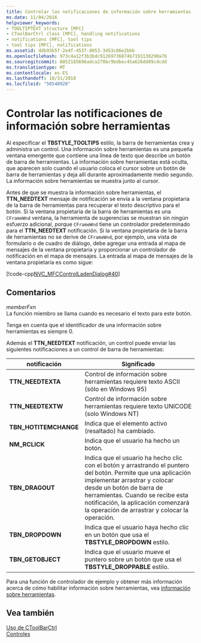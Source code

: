 ```yaml
---
title: Controlar las notificaciones de información sobre herramientas
ms.date: 11/04/2016
helpviewer_keywords:
- TOOLTIPTEXT structure [MFC]
- CToolBarCtrl class [MFC], handling notifications
- notifications [MFC], tool tips
- tool tips [MFC], notifications
ms.assetid: ddb93b5f-2e4f-4537-8053-3453c86e2bbb
ms.openlocfilehash: 973c4a12f3b3bdc91269736874b7193130290a76
ms.sourcegitcommit: 6052185696adca270bc9bdbec45a626dd89cdcdd
ms.translationtype: MT
ms.contentlocale: es-ES
ms.lasthandoff: 10/31/2018
ms.locfileid: "50548920"
---
```

# <a name="handling-tool-tip-notifications"></a>Controlar las notificaciones de información sobre herramientas

Al especificar el **TBSTYLE_TOOLTIPS** estilo, la barra de herramientas crea y administra un control. Una información sobre herramientas es una pequeña ventana emergente que contiene una línea de texto que describe un botón de barra de herramientas. La información sobre herramientas está oculta, que aparecen solo cuando el usuario coloca el cursor sobre un botón de barra de herramientas y deja allí durante aproximadamente medio segundo. La información sobre herramientas se muestra junto al cursor.

Antes de que se muestra la información sobre herramientas, el **TTN_NEEDTEXT** mensaje de notificación se envía a la ventana propietaria de la barra de herramientas para recuperar el texto descriptivo para el botón. Si la ventana propietaria de la barra de herramientas es una `CFrameWnd` ventana, la herramienta de sugerencias se muestran sin ningún esfuerzo adicional, porque `CFrameWnd` tiene un controlador predeterminado para el **TTN_NEEDTEXT** notificación. Si la ventana propietaria de la barra de herramientas no se derive de `CFrameWnd`, por ejemplo, una vista de formulario o de cuadro de diálogo, debe agregar una entrada al mapa de mensajes de la ventana propietaria y proporcionar un controlador de notificación en el mapa de mensajes. La entrada al mapa de mensajes de la ventana propietaria es como sigue:

[!code-cpp[NVC_MFCControlLadenDialog#40](../mfc/codesnippet/cpp/handling-tool-tip-notifications_1.cpp)]

## <a name="remarks"></a>Comentarios

*memberFxn*<br/>
La función miembro se llama cuando es necesario el texto para este botón.

Tenga en cuenta que el identificador de una información sobre herramientas es siempre 0.

Además el **TTN_NEEDTEXT** notificación, un control puede enviar las siguientes notificaciones a un control de barra de herramientas:

|notificación|Significado|
|------------------|-------------|
|**TTN_NEEDTEXTA**|Control de información sobre herramientas requiere texto ASCII (sólo en Windows 95)|
|**TTN_NEEDTEXTW**|Control de información sobre herramientas requiere texto UNICODE (solo Windows NT)|
|**TBN_HOTITEMCHANGE**|Indica que el elemento activo (resaltado) ha cambiado.|
|**NM_RCLICK**|Indica que el usuario ha hecho un botón.|
|**TBN_DRAGOUT**|Indica que el usuario ha hecho clic con el botón y arrastrando el puntero del botón. Permite que una aplicación implementar arrastrar y colocar desde un botón de barra de herramientas. Cuando se recibe esta notificación, la aplicación comenzará la operación de arrastrar y colocar la operación.|
|**TBN_DROPDOWN**|Indica que el usuario haya hecho clic en un botón que usa el **TBSTYLE_DROPDOWN** estilo.|
|**TBN_GETOBJECT**|Indica que el usuario mueve el puntero sobre un botón que usa el **TBSTYLE_DROPPABLE** estilo.|

Para una función de controlador de ejemplo y obtener más información acerca de cómo habilitar información sobre herramientas, vea [información sobre herramientas](../mfc/tool-tips-in-windows-not-derived-from-cframewnd.md).

## <a name="see-also"></a>Vea también

[Uso de CToolBarCtrl](../mfc/using-ctoolbarctrl.md)<br/>
[Controles](../mfc/controls-mfc.md)

